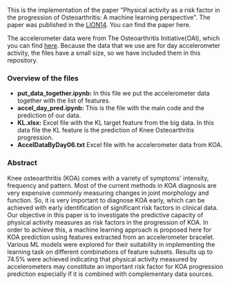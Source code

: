 This is the implementation of the paper "Physical activity as a risk factor in the progression of Osteoarthritis: A machine learning perspective". The paper was published in the [LION14](http://www.caopt.com/LION14/). You can find the paper here.


The accelerometer data were from The Osteoarthritis Initiative(OAI), which you can find [here](https://nda.nih.gov/oai/). Because the data that we use are for day accelerometer activity, the files have a small size, so we have included them in this repository.

<h3>Overview of the files</h3>
<ul>
  <li><b>put_data_together.ipynb:</b> In this file we put the accelerometer data together with the list of features.</li>
  <li><b>accel_day_pred.ipynb:</b> This is the file with the main code and the prediction of our data.</li>
  <li><b>KL.xlsx:</b> Excel file with the KL target feature from the big data. In this data file the KL feature is the prediction of Knee Osteoarthritis progression.</li>
  <li><b>AccelDataByDay06.txt</b> Excel file with he accelerometer data from KOA.
</ul>

<h3>Abstract</h3>
Knee osteoarthritis (KOA) comes with a variety of symptoms' intensity, frequency and pattern. Most of the current methods in KOA diagnosis are very expensive commonly measuring changes in joint morphology and function. So, it is very important to diagnose KOA early, which can be achieved with early identification of significant risk factors in clinical data. Our objective in this paper is to investigate the predictive capacity of physical activity measures as risk factors in the progression of KOA. In order to achieve this, a machine learning approach is proposed here for KOA prediction using features extracted from an accelerometer bracelet. Various ML models were explored for their suitability in implementing the learning task on different combinations of feature subsets. Results up to 74.5% were achieved indicating that physical activity measured by accelerometers may constitute an important risk factor for KOA progression prediction especially if it is combined with complementary data sources.